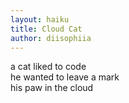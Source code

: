 ```yaml
---
layout: haiku
title: Cloud Cat
author: diisophiia
---
```


a cat liked to code<br>
he wanted to leave a mark<br>
his paw in the cloud<br>